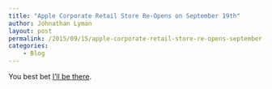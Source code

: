```yaml
---
title: "Apple Corporate Retail Store Re-Opens on September 19th"
author: Johnathan Lyman
layout: post
permalink: /2015/09/15/apple-corporate-retail-store-re-opens-september-19th/
categories:
    - Blog
---
```


You best bet [I’ll be there](http://www.macrumors.com/2015/09/15/apple-company-store-reopens-sep-19).

